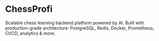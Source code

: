 # ChessProfi
Scalable chess learning backend platform powered by AI. Built with production-grade architecture: PostgreSQL, Redis, Docker, Prometheus, CI/CD, analytics &amp; more.
